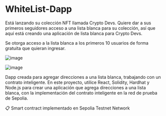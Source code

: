 ﻿# WhiteList-Dapp
 
Está lanzando su colección NFT llamada Crypto Devs. Quiere dar a sus primeros seguidores acceso a una lista blanca para su colección, así que aquí está creando una aplicación de lista blanca para Crypto Devs.

Se otorga acceso a la lista blanca a los primeros 10 usuarios de forma gratuita que quieran ingresar.

![image](https://github.com/svermen/WhiteList-Dapp/assets/48023484/7e5fec4d-e78f-40b3-807e-cbcb3d09045a)



![image](https://github.com/svermen/WhiteList-Dapp/assets/48023484/6908a83f-4747-4413-9603-d26878d9d161)

Dapp creada para agregar direcciones a una lista blanca, trabajando con un contrato inteligente.
En este proyecto, utilice React, Solidity, Hardhat y Node.js para crear una aplicación que agrega direcciones a una lista blanca, con la implementación del contrato inteligente en la red de prueba de Sepolia.

📋 Smart contract implementado en Sepolia Testnet Network





